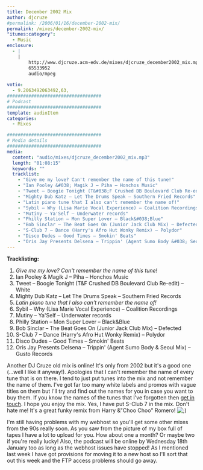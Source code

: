 ```yaml
---
title: December 2002 Mix
author: djcruze
#permalink: /2006/01/16/december-2002-mix/
permalink: /mixes/december-2002-mix/
"itunes:category":
  - Music
enclosure:
  - |
    |
        http://www.djcruze.acm-edv.de/mixes/djcruze_december2002_mix.mp3
        65533952
        audio/mpeg
        
votio:
  - 9.2063492063492,63,
###################################
# Podcast
###################################
template: audioItem
categories:
  - Mixes

###################################
# Media details
###################################
media:
  content: "audio/mixes/djcruze_december2002_mix.mp3"
  length: "01:08:15"
  keywords: ""
  tracklist:
    - "Give me my love? Can't remember the name of this tune!"
    - "Ian Pooley &#038; Magik J – Piha – Honchos Music"
    - "Tweet – Boogie Tonight (T&#038;F Crushed DB Boulevard Club Re-edit) – White"
    - "Mighty Dub Katz – Let The Drums Speak – Southern Fried Records"
    - "Latin piano tune that I also can't remember the name of!"
    - "Sybil – Why (Lisa Marie Vocal Experience) – Coalition Recordings"
    - "Mutiny – Ya'Self – Underwater records"
    - "Philly Station – Mon Super Lover – Black&#038;Blue"
    - "Bob Sinclar – The Beat Goes On (Junior Jack Club Mix) – Defected"
    - "S-Club 7 – Dance (Harry's Afro Hut Wonky Remix) – Polydor"
    - "Disco Dudes – Good Times – Smokin' Beats"
    - "Oris Jay Presents Delsena – Trippin' (Agent Sumo Body &#038; Seoul Mix) – Gusto Records"
---
```


**Tracklisting:**

  1. *Give me my love? Can't remember the name of this tune!*
  2. Ian Pooley &#038; Magik J – Piha – Honchos Music
  3. Tweet – Boogie Tonight (T&#038;F Crushed DB Boulevard Club Re-edit) – White
  4. Mighty Dub Katz – Let The Drums Speak – Southern Fried Records
  5. *Latin piano tune that I also can't remember the name of!*
  6. Sybil – Why (Lisa Marie Vocal Experience) – Coalition Recordings
  7. Mutiny – Ya'Self – Underwater records
  8. Philly Station – Mon Super Lover – Black&#038;Blue
  9. Bob Sinclar – The Beat Goes On (Junior Jack Club Mix) – Defected
 10. S-Club 7 – Dance (Harry's Afro Hut Wonky Remix) – Polydor
 11. Disco Dudes – Good Times – Smokin' Beats
 12. Oris Jay Presents Delsena – Trippin' (Agent Sumo Body &#038; Seoul Mix) – Gusto Records

Another DJ Cruze old mix is online! It's only from 2002 but it's a good one (&#8230;well I like it anyway!). Apologies that I can't remember the name of every tune that is on there. I tend to just put tunes into the mix and not remember the name of them. I've got far too many white labels and promos with vague titles on them but I'll try and find out the names for you in case you want to buy them. If you know the names of the tunes that I've forgotten then [get in touch][1]. I hope you enjoy the mix. Yes, I have put S-Club 7 in the mix. Don't hate me! It's a great funky remix from Harry &"Choo Choo" Romero! <img src="http://www.djcruze.co.uk/cms/wp-includes/images/smilies/icon_wink.gif" alt=";)" class="wp-smiley" /> 

I'm still having problems with my webhost so you'll get some other mixes from the 90s really soon. As you saw from the picture of my box full of tapes I have a lot to upload for you. How about one a month? Or maybe two if you're really lucky! Also, the podcast will be online by Wednesday 18th January too as long as the webhost issues have stopped! As I mentioned last week I have got provisions for moving it to a new host so I'll sort that out this week and the FTP access problems should go away.

 [1]: http://www.djcruze.co.uk/cms/contact/